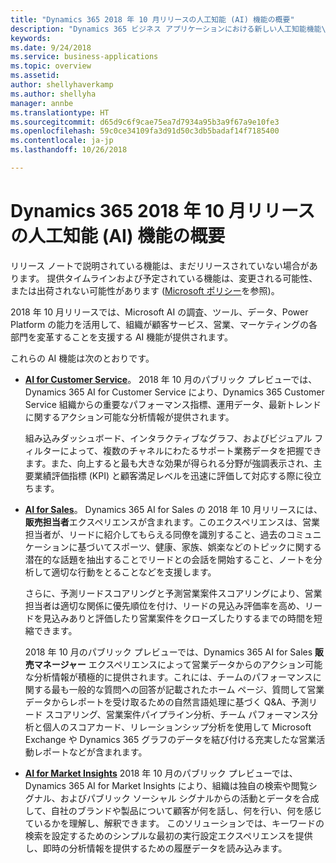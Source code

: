 ```yaml
---
title: "Dynamics 365 2018 年 10 月リリースの人工知能 (AI) 機能の概要"
description: "Dynamics 365 ビジネス アプリケーションにおける新しい人工知能機能\""
keywords: 
ms.date: 9/24/2018
ms.service: business-applications
ms.topic: overview
ms.assetid: 
author: shellyhaverkamp
ms.author: shellyha
manager: annbe
ms.translationtype: HT
ms.sourcegitcommit: d65d9c6f9cae75ea7d7934a95b3a9f67a9e10fe3
ms.openlocfilehash: 59c0ce34109fa3d91d50c3db5badaf14f7185400
ms.contentlocale: ja-jp
ms.lasthandoff: 10/26/2018

---
```


#  <a name="overview-of-artificial-intelligence-ai-capabilities-in-dynamics-365-october-18-release"></a>Dynamics 365 2018 年 10 月リリースの人工知能 (AI) 機能の概要 

リリース ノートで説明されている機能は、まだリリースされていない場合があります。 提供タイムラインおよび予定されている機能は、変更される可能性、または出荷されない可能性があります ([Microsoft ポリシー](https://go.microsoft.com/fwlink/p/?linkid=2007332)を参照)。

2018 年 10 月リリースでは、Microsoft AI の調査、ツール、データ、Power Platform の能力を活用して、組織が顧客サービス、営業、マーケティングの各部門を変革することを支援する AI 機能が提供されます。 

これらの AI 機能は次のとおりです。

- **[AI for Customer Service](dynamics365-ai-customer-service-insights.md)**。 2018 年 10 月のパブリック プレビューでは、Dynamics 365 AI for Customer Service により、Dynamics 365 Customer Service 組織からの重要なパフォーマンス指標、運用データ、最新トレンドに関するアクション可能な分析情報が提供されます。 

   組み込みダッシュボード、インタラクティブなグラフ、およびビジュアル フィルターによって、複数のチャネルにわたるサポート業務データを把握できます。また、向上すると最も大きな効果が得られる分野が強調表示され、主要業績評価指標 (KPI) と顧客満足レベルを迅速に評価して対応する際に役立ちます。 

- **[AI for Sales](ai-sales.md)**。 Dynamics 365 AI for Sales の 2018 年 10 月リリースには、**販売担当者**エクスペリエンスが含まれます。このエクスペリエンスは、営業担当者が、リードに紹介してもらえる同僚を識別すること、過去のコミュニケーションに基づいてスポーツ、健康、家族、娯楽などのトピックに関する潜在的な話題を抽出することでリードとの会話を開始すること、ノートを分析して適切な行動をとることなどを支援します。 

   さらに、予測リードスコアリングと予測営業案件スコアリングにより、営業担当者は適切な関係に優先順位を付け、リードの見込み評価率を高め、リードを見込みありと評価したり営業案件をクローズしたりするまでの時間を短縮できます。 
   
   2018 年 10 月のパブリック プレビューでは、Dynamics 365 AI for Sales **販売マネージャー** エクスペリエンスによって営業データからのアクション可能な分析情報が積極的に提供されます。これには、チームのパフォーマンスに関する最も一般的な質問への回答が記載されたホーム ページ、質問して営業データからレポートを受け取るための自然言語処理に基づく Q&A、予測リード スコアリング、営業案件パイプライン分析、チーム パフォーマンス分析と個人のスコアカード、リレーションシップ分析を使用して Microsoft Exchange や Dynamics 365 グラフのデータを結び付ける充実したな営業活動レポートなどが含まれます。
   
- **[AI for Market Insights](../market-insights/index.md)** 2018 年 10 月のパブリック プレビューでは、Dynamics 365 AI for Market Insights により、組織は独自の検索や閲覧シグナル、およびパブリック ソーシャル シグナルからの活動とデータを合成して、自社のブランドや製品について顧客が何を話し、何を行い、何を感じているかを理解し、解釈できます。 このソリューションでは、キーワードの検索を設定するためのシンプルな最初の実行設定エクスペリエンスを提供し、即時の分析情報を提供するための履歴データを読み込みます。
   
  



